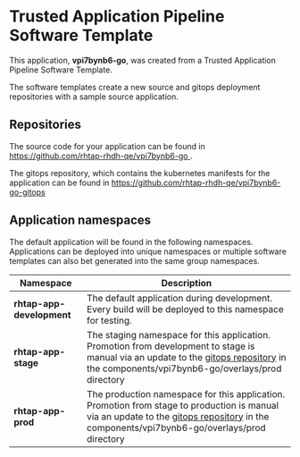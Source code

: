# Trusted Application Pipeline Software Template

This application, **vpi7bynb6-go**, was created from a Trusted Application Pipeline Software Template.

The software templates create a new source and gitops deployment repositories with a sample source application. 

## Repositories

The source code for your application can be found in [https://github.com/rhtap-rhdh-qe/vpi7bynb6-go ](https://github.com/rhtap-rhdh-qe/vpi7bynb6-go ).
 
The gitops repository, which contains the kubernetes manifests for the application can be found in 
[https://github.com/rhtap-rhdh-qe/vpi7bynb6-go-gitops ](https://github.com/rhtap-rhdh-qe/vpi7bynb6-go-gitops ) 

## Application namespaces 

The default application will be found in the following namespaces. Applications can be deployed into unique namespaces or multiple software templates can also bet generated into the same group namespaces.  

|  Namespace   |  Description   |  
| -------- | -------- |   
| **rhtap-app-development** | The default application during development. Every build will be deployed to this namespace for testing. | 
| **rhtap-app-stage** | The staging namespace for this application. Promotion from development to stage is manual via an update to the [gitops repository](https://github.com/rhtap-rhdh-qe/vpi7bynb6-go-gitops ) in the components/vpi7bynb6-go/overlays/prod directory |  
| **rhtap-app-prod** | The production namespace for this application. Promotion from stage to production is manual via an update to the [gitops repository](https://github.com/rhtap-rhdh-qe/vpi7bynb6-go-gitops ) in the components/vpi7bynb6-go/overlays/prod directory | 